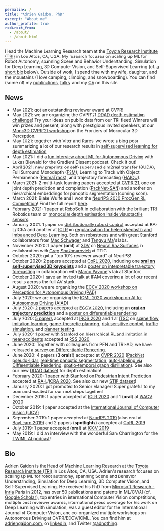 ```yaml
---
permalink: /
title: "Adrien Gaidon, PhD"
excerpt: "About me"
author_profile: true
redirect_from:
  - /about/
  - /about.html
---
```


I lead the Machine Learning Research team at the [Toyota Research Institute (TRI)](https://www.tri.global/) in Los Altos, CA, USA. My research focuses on scaling up ML for Robot Autonomy, spanning Scene and Behavior Understanding, Simulation for Deep Learning, 3D Computer Vision, and Self-Supervised Learning (cf. [a short bio](#bio) below). Outside of work, I spend time with my wife, daughter, and the mountains (I love camping, climbing, and snowboarding). You can find (some of) my [publications](/publications/), [talks](/talks/), and my [CV](/cv/) on this site.

## News

- May 2021: got an [outstanding reviewer award at CVPR](http://cvpr2021.thecvf.com/node/184)!
- May 2021: we are organizing the CVPR'21 [DDAD depth estimation challenge](https://eval.ai/web/challenges/challenge-page/902/overview)! Try your ideas on public data from our TRI fleet! Winners will win prizes and present, along with prestigious invited speakers, at our [Mono3D CVPR'21 workshop](https://sites.google.com/view/mono3d-workshop/) on the Frontiers of Monocular 3D Perception.
- May 2021: together with Vitor and Rares, we wrote a blog post summarizing a lot of our research results in [self-supervised learning for depth estimation](https://medium.com/toyotaresearch/self-supervised-learning-in-depth-part-1-of-2-74825baaaa04).
- May 2021: I did a [fun interview about ML for Autonomous Driving](https://wandb.ai/wandb_fc/gradient-dissent/reports/TRI-s-Adrien-Gaidon-on-advancing-ML-research-in-autonomous-vehicles--Vmlldzo2MzEzMTE) with Lukas Biewald for the Gradient Dissent podcast. Check it out!
- April 2021: new preprints on self-supervised sim2real transfer ([GUDA](https://arxiv.org/abs/2103.16694)), Full Surround Monodepth ([FSM](https://arxiv.org/abs/2104.00152)), Learning to Track with Object Permanence ([PermaTrack](https://arxiv.org/abs/2103.14258)), and trajectory forecasting ([HAICU](https://arxiv.org/abs/2104.12446)).
- March 2021: 2 multi-task learning papers accepted at [CVPR'21](http://cvpr2021.thecvf.com/), one on joint depth prediction and completion ([PackNet-SAN](https://arxiv.org/abs/2103.16690)) and another on hierarchical embeddings for panoptic segmentation (coming soon).
- March 2021: Blake Wulfe and I won the [NeurIPS 2020 ProcGen RL Competition](https://www.aicrowd.com/challenges/neurips-2020-procgen-competition)! Find the full report [here](https://arxiv.org/abs/2103.15332).
- February 2021: 1 paper at RoboSoft in collaboration with the brilliant TRI Robotics team on [monocular depth estimation inside visuotactile sensors](/publication/2021-01-22-Monocular-Depth-SoftBubble).
- January 2021: 1 paper on [distributionally robust control](/publication/2021-01-30-RAT-iLQR) accepted at RA-L/ICRA and another at [ICLR](https://iclr.cc/) on [regularization for heteroskedastic and imbalanced Deep Learning](/publication/2021-01-12-Heteroskedastic-and-Imbalanced-Deep-Learning). Both on robustness and with great Stanford collaborators from [Mac Schwager](https://web.stanford.edu/~schwager/) and [Tengyu Ma](https://ai.stanford.edu/~tengyuma/)'s labs.
- November 2020: 1 paper (**oral**) at [3DV](http://3dv2020.dgcv.nii.ac.jp/) on [Neural Ray Surfaces](/publication/2020-08-15-Neural-Ray-Surfaces) in collaboration with [Greg Shakhnarovich](https://ttic.uchicago.edu/~gregory/) at TTIC.
- October 2020: got a "top 10% reviewer award" at NeurIPS!
- October 2020: 2 papers accepted at [CoRL 2020](https://www.robot-learning.org/), including one **[oral on self-supervised 3D keypoints](/publication/2020-11-16-KP3D-Self-supervised-3D-Kepyoints)** and a [poster on interpretable trajectory forecasting](/publication/2020-11-16-MATS-Trajectory-Forecasting) in collaboration with [Marco Pavone](https://web.stanford.edu/~pavone/)'s lab at Stanford
- October 2020: I gave an [invited talk at IPAM](https://www.youtube.com/watch?v=HltMaglvFKg) covering a lot of our recent results across the full AV stack.
- August 2020: we are organizing the [ECCV 2020 workshop on Perception for Autonomous Driving (PAD)](https://sites.google.com/view/pad2020)
- July 2020: we are organizing the [ICML 2020 workshop on AI for Autonomous Driving (AIAD)](https://sites.google.com/view/aiad2020)
- July 2020: 2 papers accepted at [ECCV 2020](https://eccv2020.eu/), including an **[oral on trajectory prediction](/publication/2020-08-23-Endpoint-Conditioned-Trajectory-Prediction)** and a [poster on differentiable rendering](/publication/2020-08-23-Self-Supervised-Differentiable-Rendering)
- July 2020: [5 papers](/publications/) accepted at [IROS 2020](https://www.iros2020.org/) and 1 at [ITSC](https://www.ieee-itsc2020.org/) on [scene flow](/publication/2020-10-25-End-to-end-Birds-eye-view-Flow), [imitation learning](/publication/2020-10-25-Driving-Through-Ghosts), [game-theoretic planning](/publication/2020-10-25-Game-Theoretic-Planning-Risk-Aware), [risk sensitive control](/publication/2020-10-25-Risk-Sensitive-Control-Trajectron), [traffic simulation](/publication/2020-10-25-Behaviorally-Diverse-Traffic-Simulation-via-RL), and [planner testing](/publication/2020-09-20-Discovering-Avoidable-Planner-Failures).
- July 2020: [1 paper with Stanford on hierarchical RL and imitation in near-accidents](/publication/2020-07-15-Reinforcement-Learning-based-Control-of-Imitative-Policies-for-Near-Accident-Driving) accepted at [RSS 2020](https://roboticsconference.org/)
- June 2020: Together with colleagues from PFN and TRI-AD, we have released a [survey on Differentiable Rendering](/publication/2020-06-22-Differentiable-Rendering-Survey).
- June 2020: 4 papers (**3 orals!**) accepted at [CVPR 2020](http://cvpr2020.thecvf.com/) ([PackNet pseudo-lidar](/publication/2020-06-16-3D-Packing-for-Self-Supervised-Monocular-Depth-Estimation), [real-time panoptic segmentation](/publication/2020-06-16-Real-Time-Panoptic-Segmentation-from-Dense-Detections), [auto-labeling via Differentiable Rendering](/publication/2020-06-16-Autolabeling-3D-Objects-with-Differentiable-Rendering), [spatio-temporal graph distillation](/publication/2020-06-16-Spatio-Temporal-Graph-for-Video-Captioning)). See also our new [DDAD dataset](https://github.com/TRI-ML/DDAD) for depth estimation!
- February 2020: [1 paper with Stanford on Pedestrian Intent Prediction](/publication/2020-05-31-Spatiotemporal-Relationship-Reasoning-for-Pedestrian-Intent-Prediction) accepted at [RA-L](https://www.ieee-ras.org/publications/ra-l)/[ICRA 2020](https://www.icra2020.org/). See also our new [STIP dataset](https://stip.stanford.edu/dataset.html)!
- January 2020: I got promoted to Senior Manager! Super grateful to my team and excited for our next steps together!
- December 2019: 1 paper accepted at [ICLR 2020](https://iclr.cc/virtual/poster_ByxT7TNFvH.html) and 1 (**oral**) at [WACV 2020](http://wacv20.wacv.net/)
- October 2019: 1 paper accepted at the [International Journal of Computer Vision (IJCV)](https://link.springer.com/article/10.1007/s11263-019-01222-z)
- September 2019: 1 paper accepted at [NeurIPS 2019](https://nips.cc/Conferences/2019/Schedule?showEvent=13370) (also oral at [BayLearn 2019](https://www.youtube.com/watch?v=EIF6Sy3ZKYQ&feature=emb_logo)) and 2 papers (**spotlights**) accepted at [CoRL 2019](https://sites.google.com/robot-learning.org/corl2019)
- July 2019: 1 paper accepted (**oral**) at [ICCV 2019](https://conftube.com/video/2ntDYowHbZs?tocitem=134)
- May 2019: I did an interview with the wonderful Sam Charrington for the [TWIML AI podcast](https://twimlai.com/twiml-talk-269-advancing-autonomous-vehicle-development-using-distributed-deep-learning-with-adrien-gaidon/)!


## Bio

Adrien Gaidon is the Head of Machine Learning Research at the [Toyota Research Institute (TRI)](https://www.tri.global/) in Los Altos, CA, USA. Adrien's research focuses on scaling up ML for robot autonomy, spanning Scene and Behavior Understanding, Simulation for Deep Learning, 3D Computer Vision, and Self-Supervised Learning. He received his PhD from [Microsoft Research - Inria](https://www.msr-inria.fr/) Paris in 2012, has over 50 publications and patents in ML/CV/AI (cf. [Google Scholar](https://scholar.google.com/citations?user=2StUgf4AAAAJ&hl=en)), top entries in international Computer Vision competitions, multiple best reviewer awards, international press coverage for his work on Deep Learning with simulation, was a guest editor for the International Journal of Computer Vision, and co-organized multiple workshops on Autonomous Driving at CVPR/ECCV/ICML. You can find him at [adriengaidon.com](https://www.adriengaidon.com), on [linkedin](https://www.linkedin.com/in/adrien-gaidon-63ab2358/), and Twitter [@adnothing](https://twitter.com/adnothing).
